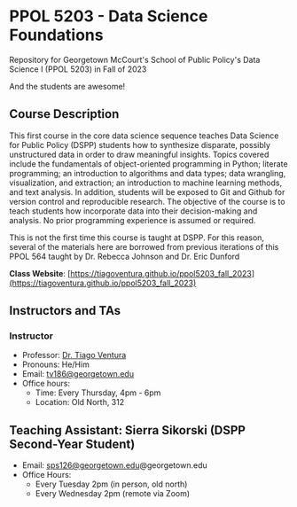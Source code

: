 # PPOL 5203 -  Data Science Foundations

Repository for Georgetown McCourt's School of Public Policy's Data Science I (PPOL 5203) in Fall of 2023

And the students are awesome!


## Course Description

This first course in the core data science sequence teaches Data Science for Public Policy (DSPP) students how to synthesize disparate, possibly unstructured data in order to draw meaningful insights. Topics covered include the fundamentals of object-oriented programming in Python; literate programming; an introduction to algorithms and data types; data wrangling, visualization, and extraction; an introduction to machine learning methods, and text analysis. In addition, students will be exposed to Git and Github for version control and reproducible research. The objective of the course is to teach students how incorporate data into their decision-making and analysis. No prior programming experience is assumed or required.

This is not the first time this course is taught at DSPP. For this reason, several of the materials here are borrowed from previous iterations of this PPOL 564 taught by Dr. Rebecca Johnson and Dr. Eric Dunford


**Class Website**: [https://tiagoventura.github.io/ppol5203_fall_2023](https://tiagoventura.github.io/ppol5203_fall_2023)

## Instructors and TAs

### Instructor

-   Professor: [Dr. Tiago Ventura](https://www.venturatiago.com/)
-   Pronouns: He/Him
-   Email: [tv186\@georgetown.edu](mailto:tv186@georgetown.edu)
-   Office hours:
    -   Time: Every Thursday, 4pm - 6pm
    -   Location: Old North, 312

## Teaching Assistant: Sierra Sikorski (DSPP Second-Year Student)

-   Email: sps126@georgetown.edu\@georgetown.edu
-   Office Hours:
    -   Every Tuesday 2pm  (in person, old north)
    -   Every Wednesday 2pm (remote via Zoom)
